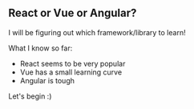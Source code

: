 ## React or Vue or Angular?

I will be figuring out which framework/library to learn!

What I know so far:
- React seems to be very popular
- Vue has a small learning curve
- Angular is tough

Let's begin :)
